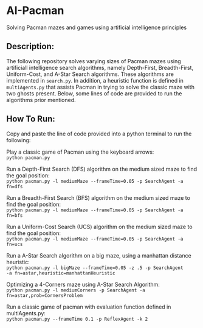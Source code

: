 # AI-Pacman
 Solving Pacman mazes and games using artificial intelligence principles
 
## Description:
The following repository solves varying sizes of Pacman mazes using artificiall intelligence search algorithms, namely Depth-First, Breadth-First, Uniform-Cost, and A-Star Search algorithms. These algorithms are implemented in <code>search.py</code>. In addition, a heuristic function is defined in <code>multiAgents.py</code> that assists Pacman in trying to solve the classic maze with two ghosts present. Below, some lines of code are provided to run the algorithms prior mentioned.

## How To Run:
Copy and paste the line of code provided into a python terminal to run the following:

Play a classic game of Pacman using the keyboard arrows:\
<code>python pacman.py</code>

Run a Depth-First Search (DFS) algorithm on the medium sized maze to find the goal position:\
<code>python pacman.py -l mediumMaze  --frameTime=0.05 -p SearchAgent -a fn=dfs</code>

Run a Breadth-First Search (BFS) algorithm on the medium sized maze to find the goal position:\
<code>python pacman.py -l mediumMaze --frameTime=0.05 -p SearchAgent -a fn=bfs</code>

Run a Uniform-Cost Search (UCS) algorithm on the medium sized maze to find the goal position:\
<code>python pacman.py -l mediumMaze --frameTime=0.05 -p SearchAgent -a fn=ucs</code>

Run a A-Star Search algorithm on a big maze, using a manhattan distance heuristic:\
<code>python pacman.py -l bigMaze --frameTime=0.05 -z .5 -p SearchAgent -a fn=astar,heuristic=manhattanHeuristic</code>

Optimizing a 4-Corners maze using A-Star Search Algorithm:\
<code>python pacman.py -l mediumCorners -p SearchAgent -a fn=astar,prob=CornersProblem</code>

Run a classic game of pacman with evaluation function defined in multiAgents.py:\
<code>python pacman.py --frameTime 0.1 -p ReflexAgent -k 2</code>




